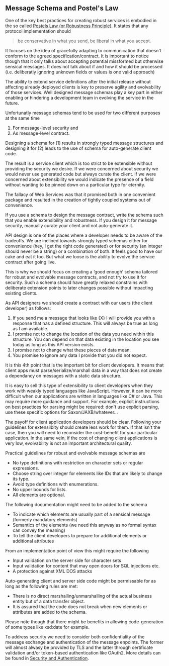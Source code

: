 ## Message Schema and Postel's Law

One of the key best practices for creating robust services is embodied in the so called [Postels Law (or Robustness Principle)](https://en.wikipedia.org/wiki/Robustness_principle). It states that any protocol implementation should

> be conservative in what you send, be liberal in what you accept.

It focuses on the idea of gracefully adapting to communication that doesn't conform to the agreed specification/contract. It is important to notice though that it only talks about accepting potential missformed but otherwise sensical messages. It does not talk about if and how it should be processed (i.e. deliberatly ignoring unknown fields or values is one valid approach)

The ability to extend service definitions after the initial release without affecting already deployed clients is key to preserve agility and evolvability of those services. Well designed message schemas play a key part in either enabling or hindering a development team in evolving the service in the future. 

Unfortunatly message schemas tend to be used for two different purposes at the same time

1. For message-level security and 
2. As message-level contract. 

Designing a schema for (1) results in strongly typed message structures and designing it for (2) leads to the use of schema for auto-generate client code.

The result is a service client  which is too strict to be extensible without providing  the security we desire. If we were concerned about security we would never use generated code but always curate the client. If we were  concerned about extensibility we would indicate the presence of a field without wanting to be pinned down on a particular type for eternity.

The fallacy of  Web Services was that it promised  both in one convenient package and resulted in the creation of tightly coupled systems out of convenience.

If you use a schema to design the message contract, write the schema such that you enable extensibility and robustness. If you design it for message security, manually curate your client and not auto-generate it. 

API design is one of the places where a developer needs to be aware of the tradeoffs. We are inclined towards strongly typed schemas either for convenience (hey, I get the right code generated) or for security (an integer should never be a string) or a combination of both. It feels good to have our cake and eat it too. But what we loose is the ability to evolve the service contract after going live. 

This is why we should focus on creating a ‘good enough’ schema tailored for robust and evolvable message contracts, and not try to use it for security. Such a schema should have greatly relaxed constrains with deliberate extension points to later changes possible without impacting existing clients.

As API designers we should create a contract with our users (the client developer) as follows:

1.  If you send me a message that looks like {X} I will provide you with a response that has a defined structure.  This will always be true as long as I am available.
2.  I promise not to change the location of the data you need within this structure.  You can depend on that data existing in the location you see today as long as this API version exists.
3.  I promise not to change what these pieces of data mean.  
4.  You promise to ignore any data I provide that you did not expect.

It is this 4th point that is the important bit for client developers.  It means that client apps must parse/serialize/marshall data in a way that does not create a dependancy on messages with a static data structure.

It is easy to sell this type of extensibility to client developers when they work with weakly typed languages like JavaScript.  However, it can be more difficult when our applications are written in languages like C# or Java.  This may require more guidance and support.  For example, explicit instructions on best practices for parsing might be required: don't use explicit parsing, use these specific options for Saxon/JAXB/whatever...

The payoff for client application developers should be clear. Following your guidelines for extensilbity should create less work for them. If that isn't the case, then you will need to reconsider the cost-benefit for your particular application.  In the same vein, if the cost of changing client applications is very low, evolvability is not an important architectural quality.

Practical guidelines for robust and evolvable message schemas are

* No type definitions with restriction on character sets or regular expressions.
* Choose string over integer for elements like IDs that are likely to change its type.
* Avoid type definitions with enumerations.
* No upper bounds for lists.
* All elements are optional.

The following documentation might need to be added to the schema 

* To indicate which elements are usually part of a sensical message (formerly mandatory elements)
* Semantics of the elements (we need this anyway as no formal syntax can convey the meaning)
* To tell the client developers to prepare for additional elements or additional attributes
 
From an implementation point of view this might require the following

* Input validation on the server side for character sets
* Input validation for content that may open doors for SQL injections etc.
* A protection against XML DOS attacks
 
Auto-generating client and server side code might be permissable for as long as the following rules are met:

* There is no direct marshalling/unmarshalling of the actual business entity but of a data transfer object.
* It is assured that the code does not break when new elements or attributes are added to the schema.

Please note though that there might be benefits in allowing code-generation of some types like xsd:date for example.

To address security we need to consider both confidentiality of the message exchange and authentication of the message enpoints. The former will almost alwasy be provided by TLS and the latter through certificate validation and/or token-based authentication like OAuth2. More details can be found in [Security and Authentication](security-and-authentication.md).
